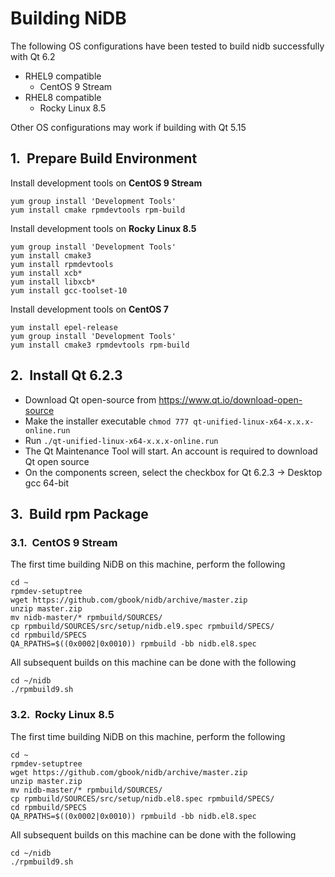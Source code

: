 <style
  type="text/css">
h1 { counter-reset: h2counter; }
h2 { counter-reset: h3counter; }
h3 { counter-reset: h4counter; }
h4 { counter-reset: h5counter; }
h5 { counter-reset: h6counter; }
h6 {}

h2:before {
    counter-increment: h2counter;
    content: counter(h2counter) ".\0000a0\0000a0";
}

h3:before {
    counter-increment: h3counter;
    content: counter(h2counter) "." counter(h3counter) ".\0000a0\0000a0";
}

h4:before {
    counter-increment: h4counter;
    content: counter(h2counter) "." counter(h3counter) "." counter(h4counter) ".\0000a0\0000a0";
}

h5:before {
    counter-increment: h5counter;
    content: counter(h2counter) "." counter(h3counter) "." counter(h4counter) "." counter(h5counter) ".\0000a0\0000a0";
}

h6:before {
    counter-increment: h6counter;
    content: counter(h2counter) "." counter(h3counter) "." counter(h4counter) "." counter(h5counter) "." counter(h6counter) ".\0000a0\0000a0";
}
</style>

# Building NiDB
The following OS configurations have been tested to build nidb successfully with Qt 6.2
- RHEL9 compatible
  - CentOS 9 Stream
- RHEL8 compatible
  - Rocky Linux 8.5

Other OS configurations may work if building with Qt 5.15

## Prepare Build Environment
Install development tools on **CentOS 9 Stream**
```
yum group install 'Development Tools'
yum install cmake rpmdevtools rpm-build
```
Install development tools on **Rocky Linux 8.5**
```
yum group install 'Development Tools'
yum install cmake3
yum install rpmdevtools
yum install xcb*
yum install libxcb*
yum install gcc-toolset-10
```
Install development tools on **CentOS 7**
```
yum install epel-release
yum group install 'Development Tools'
yum install cmake3 rpmdevtools rpm-build
```

## Install Qt 6.2.3
   - Download Qt open-source from https://www.qt.io/download-open-source
   - Make the installer executable `chmod 777 qt-unified-linux-x64-x.x.x-online.run`
   - Run `./qt-unified-linux-x64-x.x.x-online.run`
   - The Qt Maintenance Tool will start. An account is required to download Qt open source
   - On the components screen, select the checkbox for Qt 6.2.3 &rarr; Desktop gcc 64-bit

## Build rpm Package
### CentOS 9 Stream
The first time building NiDB on this machine, perform the following
```
cd ~
rpmdev-setuptree
wget https://github.com/gbook/nidb/archive/master.zip
unzip master.zip
mv nidb-master/* rpmbuild/SOURCES/
cp rpmbuild/SOURCES/src/setup/nidb.el9.spec rpmbuild/SPECS/
cd rpmbuild/SPECS
QA_RPATHS=$((0x0002|0x0010)) rpmbuild -bb nidb.el8.spec
```
All subsequent builds on this machine can be done with the following
```
cd ~/nidb
./rpmbuild9.sh
```

### Rocky Linux 8.5
The first time building NiDB on this machine, perform the following
```
cd ~
rpmdev-setuptree
wget https://github.com/gbook/nidb/archive/master.zip
unzip master.zip
mv nidb-master/* rpmbuild/SOURCES/
cp rpmbuild/SOURCES/src/setup/nidb.el8.spec rpmbuild/SPECS/
cd rpmbuild/SPECS
QA_RPATHS=$((0x0002|0x0010)) rpmbuild -bb nidb.el8.spec
```
All subsequent builds on this machine can be done with the following
```
cd ~/nidb
./rpmbuild9.sh
```

